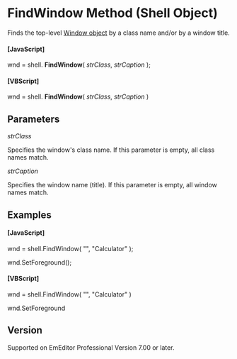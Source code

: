 # FindWindow Method (Shell Object)

Finds the top-level [Window object](../window/index) by a class name and/or by a window title.

#### \[JavaScript\]

wnd = shell. **FindWindow**( _strClass_, _strCaption_ );

#### \[VBScript\]

wnd = shell. **FindWindow**( _strClass_, _strCaption_ )

## Parameters

_strClass_

Specifies the window's class name. If this parameter is empty, all class names match.

_strCaption_

Specifies the window name (title). If this parameter is empty, all window names match.

## Examples

#### \[JavaScript\]

wnd = shell.FindWindow( "", "Calculator" );

wnd.SetForeground();

#### \[VBScript\]

wnd = shell.FindWindow( "", "Calculator" )

wnd.SetForeground

## Version

Supported on EmEditor Professional Version 7.00 or later.